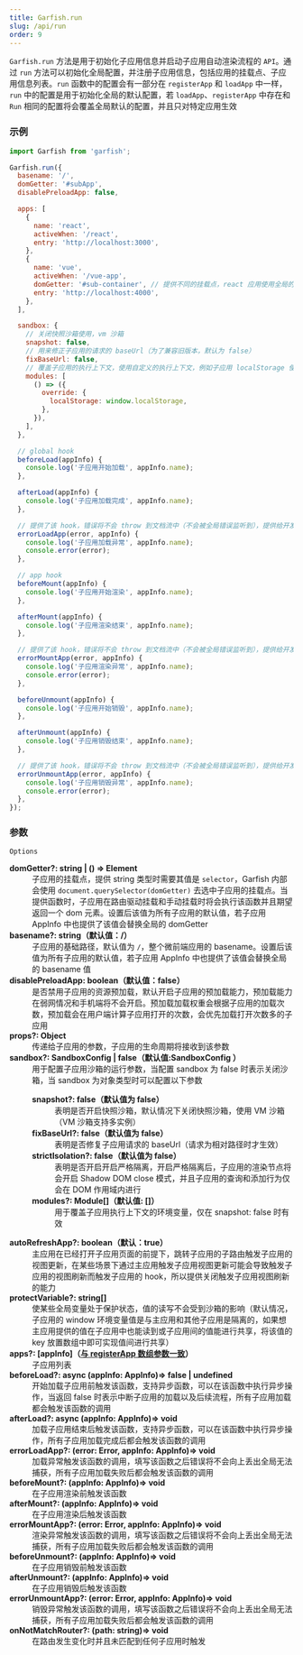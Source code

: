 ```yaml
---
title: Garfish.run
slug: /api/run
order: 9
---
```


`Garfish.run` 方法是用于初始化子应用信息并启动子应用自动渲染流程的 `API`。通过 `run` 方法可以初始化全局配置，并注册子应用信息，包括应用的挂载点、子应用信息列表。`run` 函数中的配置会有一部分在 `registerApp` 和 `loadApp` 中一样，`run` 中的配置是用于初始化全局的默认配置，若 `loadApp`、`registerApp` 中存在和 `Run` 相同的配置将会覆盖全局默认的配置，并且只对特定应用生效

### 示例

```js
import Garfish from 'garfish';

Garfish.run({
  basename: '/',
  domGetter: '#subApp',
  disablePreloadApp: false,

  apps: [
    {
      name: 'react',
      activeWhen: '/react',
      entry: 'http://localhost:3000',
    },
    {
      name: 'vue',
      activeWhen: '/vue-app',
      domGetter: '#sub-container', // 提供不同的挂载点，react 应用使用全局的 domGetter 挂载点
      entry: 'http://localhost:4000',
    },
  ],

  sandbox: {
    // 关闭快照沙箱使用，vm 沙箱
    snapshot: false,
    // 用来修正子应用的请求的 baseUrl（为了兼容旧版本，默认为 false）
    fixBaseUrl: false,
    // 覆盖子应用的执行上下文，使用自定义的执行上下文，例如子应用 localStorage 使用当前主应用 localStorage
    modules: [
      () => ({
        override: {
          localStorage: window.localStorage,
        },
      }),
    ],
  },

  // global hook
  beforeLoad(appInfo) {
    console.log('子应用开始加载', appInfo.name);
  },

  afterLoad(appInfo) {
    console.log('子应用加载完成', appInfo.name);
  },

  // 提供了该 hook，错误将不会 throw 到文档流中（不会被全局错误监听到），提供给开发者决定如何处理错误
  errorLoadApp(error, appInfo) {
    console.log('子应用加载异常', appInfo.name);
    console.error(error);
  },

  // app hook
  beforeMount(appInfo) {
    console.log('子应用开始渲染', appInfo.name);
  },

  afterMount(appInfo) {
    console.log('子应用渲染结束', appInfo.name);
  },

  // 提供了该 hook，错误将不会 throw 到文档流中（不会被全局错误监听到），提供给开发者决定如何处理错误
  errorMountApp(error, appInfo) {
    console.log('子应用渲染异常', appInfo.name);
    console.error(error);
  },

  beforeUnmount(appInfo) {
    console.log('子应用开始销毁', appInfo.name);
  },

  afterUnmount(appInfo) {
    console.log('子应用销毁结束', appInfo.name);
  },

  // 提供了该 hook，错误将不会 throw 到文档流中（不会被全局错误监听到），提供给开发者决定如何处理错误
  errorUnmountApp(error, appInfo) {
    console.log('子应用销毁异常', appInfo.name);
    console.error(error);
  },
});
```

### 参数

`Options`

<dl className="args-list">
  <dt><strong>domGetter?: string | () => Element</strong></dt>
  <dd>
    子应用的挂载点，提供 string 类型时需要其值是 <code>selector</code>，Garfish 内部会使用 <code>document.querySelector(domGetter)</code> 去选中子应用的挂载点。当提供函数时，子应用在路由驱动挂载和手动挂载时将会执行该函数并且期望返回一个 dom 元素。设置后该值为所有子应用的默认值，若子应用 AppInfo 中也提供了该值会替换全局的 domGetter
  </dd>
  <dt><strong>basename?: string（默认值：/）</strong></dt>
  <dd>子应用的基础路径，默认值为 <code>/</code>，整个微前端应用的 basename。设置后该值为所有子应用的默认值，若子应用 AppInfo 中也提供了该值会替换全局的 basename 值</dd>
  <dt><strong>disablePreloadApp: boolean（默认值：false）</strong></dt>
  <dd>是否禁用子应用的资源预加载，默认开启子应用的预加载能力，预加载能力在弱网情况和手机端将不会开启。预加载加载权重会根据子应用的加载次数，预加载会在用户端计算子应用打开的次数，会优先加载打开次数多的子应用</dd>
  <dt><strong>props?: Object</strong></dt>
  <dd>传递给子应用的参数，子应用的生命周期将接收到该参数</dd>
  <dt><strong>sandbox?: SandboxConfig | false（默认值:SandboxConfig ）</strong></dt>
  <dd>
    用于配置子应用沙箱的运行参数，当配置 sandbox 为 false 时表示关闭沙箱，当 sandbox 为对象类型时可以配置以下参数
    <dl className="args-list">
      <dt><strong>snapshot?: false（默认值为 false）</strong></dt>
      <dd>表明是否开启快照沙箱，默认情况下关闭快照沙箱，使用 VM 沙箱（VM 沙箱支持多实例）</dd>
      <dt><strong>fixBaseUrl?: false（默认值为 false）</strong></dt>
      <dd>表明是否修复子应用请求的 baseUrl（请求为相对路径时才生效）</dd>
      <dt><strong>strictIsolation?: false（默认值为 false）</strong></dt>
      <dd>表明是否开启开启严格隔离，开启严格隔离后，子应用的渲染节点将会开启 Shadow DOM close 模式，并且子应用的查询和添加行为仅会在 DOM 作用域内进行</dd>
      <dt><strong>modules?: Module[]（默认值: []）</strong></dt>
      <dd>
        用于覆盖子应用执行上下文的环境变量，仅在 snapshot: false 时有效
      </dd>
    </dl>
  </dd>
  <dt><strong>autoRefreshApp?: boolean（默认：true）</strong></dt>
  <dd>主应用在已经打开子应用页面的前提下，跳转子应用的子路由触发子应用的视图更新，在某些场景下通过主应用触发子应用视图更新可能会导致触发子应用的视图刷新而触发子应用的 hook，所以提供关闭触发子应用视图刷新的能力</dd>
  <dt><strong>protectVariable?: string[]</strong></dt>
  <dd>使某些全局变量处于保护状态，值的读写不会受到沙箱的影响（默认情况，子应用的 window 环境变量值是与主应用和其他子应用是隔离的，如果想主应用提供的值在子应用中也能读到或子应用间的值能进行共享，将该值的 key 放置数组中即可实现值间进行共享）</dd>
  <dt><strong>apps?: [appInfo]（<a href="#registerapp">与 registerApp 数组参数一致</a>） </strong></dt>
  <dd>子应用列表</dd>
  <dt><strong>beforeLoad?: async (appInfo: AppInfo)=> false | undefined</strong></dt>
  <dd>开始加载子应用前触发该函数，支持异步函数，可以在该函数中执行异步操作，当返回 false 时表示中断子应用的加载以及后续流程，所有子应用加载都会触发该函数的调用</dd>
  <dt><strong>afterLoad?: async (appInfo: AppInfo)=> void</strong></dt>
  <dd>加载子应用结束后触发该函数，支持异步函数，可以在该函数中执行异步操作，所有子应用加载完成后都会触发该函数的调用</dd>
  <dt><strong>errorLoadApp?: (error: Error, appInfo: AppInfo)=> void</strong></dt>
  <dd>加载异常触发该函数的调用，填写该函数之后错误将不会向上丢出全局无法捕获，所有子应用加载失败后都会触发该函数的调用</dd>
  <dt><strong>beforeMount?: (appInfo: AppInfo)=> void</strong></dt>
  <dd>在子应用渲染前触发该函数</dd>
  <dt><strong>afterMount?: (appInfo: AppInfo)=> void</strong></dt>
  <dd>在子应用渲染后触发该函数</dd>
  <dt><strong>errorMountApp?: (error: Error, appInfo: AppInfo)=> void</strong></dt>
  <dd>渲染异常触发该函数的调用，填写该函数之后错误将不会向上丢出全局无法捕获，所有子应用加载失败后都会触发该函数的调用</dd>
  <dt><strong>beforeUnmount?: (appInfo: AppInfo)=> void</strong></dt>
  <dd>在子应用销毁前触发该函数</dd>
  <dt><strong>afterUnmount?: (appInfo: AppInfo)=> void</strong></dt>
  <dd>在子应用销毁后触发该函数</dd>
  <dt><strong>errorUnmountApp?: (error: Error, appInfo: AppInfo)=> void</strong></dt>
  <dd>销毁异常触发该函数的调用，填写该函数之后错误将不会向上丢出全局无法捕获，所有子应用加载失败后都会触发该函数的调用</dd>
  <dt><strong>onNotMatchRouter?: (path: string)=> void</strong></dt>
  <dd>在路由发生变化时并且未匹配到任何子应用时触发</dd>
</dl>

